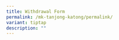 ```yaml
---
title: Withdrawal Form
permalink: /mk-tanjong-katong/permalink/
variant: tiptap
description: ""
---
```

